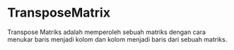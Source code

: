 # TransposeMatrix
Transpose Matriks adalah memperoleh sebuah matriks dengan cara menukar baris menjadi kolom dan kolom menjadi baris dari sebuah matriks.
